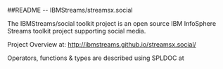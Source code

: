 ##README --  IBMStreams/streamsx.social

The IBMStreams/social toolkit project is an open source IBM InfoSphere Streams toolkit project supporting social media.

Project Overview at: http://ibmstreams.github.io/streamsx.social/

Operators, functions & types are described using SPLDOC at




 

